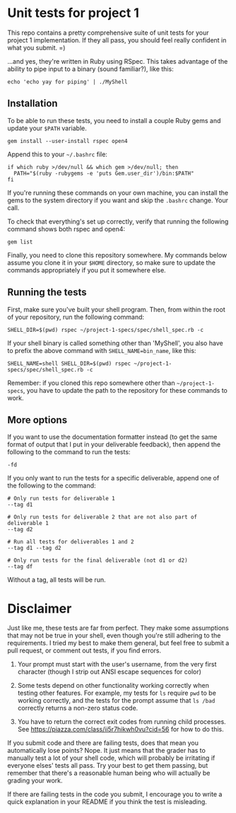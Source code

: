 # Unit tests for project 1

This repo contains a pretty comprehensive suite of unit tests for your project
1 implementation. If they all pass, you should feel really confident in what you
submit. =)

...and yes, they're written in Ruby using RSpec. This takes advantage of the
ability to pipe input to a binary (sound familiar?), like this:

```
echo 'echo yay for piping' | ./MyShell
```

## Installation

To be able to run these tests, you need to install a couple Ruby gems and update
your `$PATH` variable.

```
gem install --user-install rspec open4
```

Append this to your `~/.bashrc` file:

```
if which ruby >/dev/null && which gem >/dev/null; then
  PATH="$(ruby -rubygems -e 'puts Gem.user_dir')/bin:$PATH"
fi
```

If you're running these commands on your own machine, you can install the gems
to the system directory if you want and skip the `.bashrc` change. Your call.

To check that everything's set up correctly, verify that running the following
command shows both rspec and open4:

```
gem list
```

Finally, you need to clone this repository somewhere. My commands below assume
you clone it in your `$HOME` directory, so make sure to update the commands
appropriately if you put it somewhere else.

## Running the tests

First, make sure you've built your shell program. Then, from within the root of
your repository, run the following command:

```
SHELL_DIR=$(pwd) rspec ~/project-1-specs/spec/shell_spec.rb -c
```

If your shell binary is called something other than 'MyShell', you also have to
prefix the above command with `SHELL_NAME=bin_name`, like this:

```
SHELL_NAME=shell SHELL_DIR=$(pwd) rspec ~/project-1-specs/spec/shell_spec.rb -c
```

Remember: if you cloned this repo somewhere other than `~/project-1-specs`, you
have to update the path to the repository for these commands to work.

## More options

If you want to use the documentation formatter instead (to get the same format
of output that I put in your deliverable feedback), then append the following to
the command to run the tests:

`-fd`

If you only want to run the tests for a specific deliverable, append one of the
following to the command:

```
# Only run tests for deliverable 1
--tag d1

# Only run tests for deliverable 2 that are not also part of deliverable 1
--tag d2

# Run all tests for deliverables 1 and 2
--tag d1 --tag d2

# Only run tests for the final deliverable (not d1 or d2)
--tag df
```

Without a tag, all tests will be run.

# Disclaimer

Just like me, these tests are far from perfect. They make some assumptions that
may not be true in your shell, even though you're still adhering to the
requirements. I tried my best to make them general, but feel free to submit a
pull request, or comment out tests, if you find errors.

  1. Your prompt must start with the user's username, from the very first
     character (though I strip out ANSI escape sequences for color)

  2. Some tests depend on other functionality working correctly when testing
     other features. For example, my tests for `ls` require `pwd` to be working
     correctly, and the tests for the prompt assume that `ls /bad` correctly
     returns a non-zero status code.

  3. You have to return the correct exit codes from running child processes. See
     https://piazza.com/class/ii5r7hikwh0vu?cid=56 for how to do this.

If you submit code and there are failing tests, does that mean you automatically
lose points? Nope. It just means that the grader has to manually test a lot of
your shell code, which will probably be irritating if everyone elses' tests all
pass. Try your best to get them passing, but remember that there's a reasonable
human being who will actually be grading your work.

If there are failing tests in the code you submit, I encourage you to write a
quick explanation in your README if you think the test is misleading.
